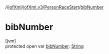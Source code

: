 //[iofXml](../../../index.md)/[iofXml.v3](../index.md)/[PersonRaceStart](index.md)/[bibNumber](bib-number.md)

# bibNumber

[jvm]\
protected open var [bibNumber](bib-number.md): [String](https://docs.oracle.com/javase/8/docs/api/java/lang/String.html)
